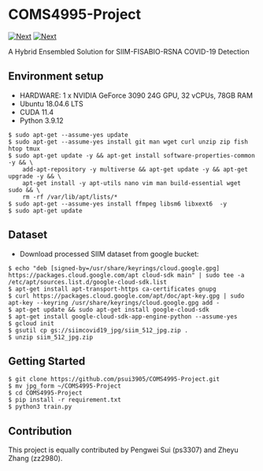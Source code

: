 # COMS4995-Project 

[![Next][Pytorch]][Next-url]
[![Next][gcloud]][gcloud-url]

A Hybrid Ensembled Solution for SIIM-FISABIO-RSNA COVID-19 Detection 


## Environment setup
- HARDWARE: 1 x NVIDIA GeForce 3090 24G GPU, 32 vCPUs, 78GB RAM
- Ubuntu 18.04.6 LTS
- CUDA 11.4
- Python 3.9.12

```
$ sudo apt-get --assume-yes update
$ sudo apt-get --assume-yes install git man wget curl unzip zip fish htop tmux
$ sudo apt-get update -y && apt-get install software-properties-common -y && \
    add-apt-repository -y multiverse && apt-get update -y && apt-get upgrade -y && \
    apt-get install -y apt-utils nano vim man build-essential wget sudo && \
    rm -rf /var/lib/apt/lists/*
$ sudo apt-get --assume-yes install ffmpeg libsm6 libxext6  -y
$ sudo apt-get update
```

## Dataset
- Download processed SIIM dataset from google bucket:
```
$ echo "deb [signed-by=/usr/share/keyrings/cloud.google.gpg] https://packages.cloud.google.com/apt cloud-sdk main" | sudo tee -a /etc/apt/sources.list.d/google-cloud-sdk.list
$ apt-get install apt-transport-https ca-certificates gnupg 
$ curl https://packages.cloud.google.com/apt/doc/apt-key.gpg | sudo apt-key --keyring /usr/share/keyrings/cloud.google.gpg add -
$ apt-get update && sudo apt-get install google-cloud-sdk 
$ apt-get install google-cloud-sdk-app-engine-python --assume-yes 
$ gcloud init 
$ gsutil cp gs://siimcovid19_jpg/siim_512_jpg.zip .
$ unzip siim_512_jpg.zip
```


## Getting Started

```
$ git clone https://github.com/psui3905/COMS4995-Project.git
$ mv jpg_form ~/COMS4995-Project
$ cd COMS4995-Project
$ pip install -r requirement.txt
$ python3 train.py
```

## Contribution
This project is equally contributed by Pengwei Sui (ps3307) and Zheyu Zhang (zz2980).

<!-- MARKDOWN LINKS & IMAGES -->
<!-- https://www.markdownguide.org/basic-syntax/#reference-style-links -->
[contributors-shield]: https://img.shields.io/github/contributors/psui3905/COMS4995-Project.svg?style=for-the-badge
[contributors-url]: https://github.com/psui3905/COMS4995-Project/graphs/contributors

[forks-shield]: https://img.shields.io/github/forks/othneildrew/Best-README-Template.svg?style=for-the-badge
[forks-url]: https://github.com/othneildrew/Best-README-Template/network/members
[stars-shield]: https://img.shields.io/github/stars/othneildrew/Best-README-Template.svg?style=for-the-badge
[stars-url]: https://github.com/othneildrew/Best-README-Template/stargazers
[issues-shield]: https://img.shields.io/github/issues/othneildrew/Best-README-Template.svg?style=for-the-badge
[issues-url]: https://github.com/othneildrew/Best-README-Template/issues
[license-shield]: https://img.shields.io/github/license/othneildrew/Best-README-Template.svg?style=for-the-badge
[license-url]: https://github.com/othneildrew/Best-README-Template/blob/master/LICENSE.txt
[linkedin-shield]: https://img.shields.io/badge/-LinkedIn-black.svg?style=for-the-badge&logo=linkedin&colorB=555
[linkedin-url]: https://linkedin.com/in/othneildrew
[product-screenshot]: images/screenshot.png

[Pytorch]: https://img.shields.io/badge/Pytorch-EE4C2C?style=for-the-badge&logo=pytorch&logoColor=white
[Pytorch-url]: https://pytorch.org/

[gcloud]: https://img.shields.io/badge/GoogleCloud-4285F4?style=for-the-badge&logo=googlecloud&logoColor=white
[gcloud-url]: https://pytorch.org/

[Next.js]: https://img.shields.io/badge/next.js-000000?style=for-the-badge&logo=nextdotjs&logoColor=white
[Next-url]: https://nextjs.org/
[React.js]: https://img.shields.io/badge/React-20232A?style=for-the-badge&logo=react&logoColor=61DAFB
[React-url]: https://reactjs.org/
[Vue.js]: https://img.shields.io/badge/Vue.js-35495E?style=for-the-badge&logo=vuedotjs&logoColor=4FC08D
[Vue-url]: https://vuejs.org/
[Angular.io]: https://img.shields.io/badge/Angular-DD0031?style=for-the-badge&logo=angular&logoColor=white
[Angular-url]: https://angular.io/
[Svelte.dev]: https://img.shields.io/badge/Svelte-4A4A55?style=for-the-badge&logo=svelte&logoColor=FF3E00
[Svelte-url]: https://svelte.dev/
[Laravel.com]: https://img.shields.io/badge/Laravel-FF2D20?style=for-the-badge&logo=laravel&logoColor=white
[Laravel-url]: https://laravel.com
[Bootstrap.com]: https://img.shields.io/badge/Bootstrap-563D7C?style=for-the-badge&logo=bootstrap&logoColor=white
[Bootstrap-url]: https://getbootstrap.com
[JQuery.com]: https://img.shields.io/badge/jQuery-0769AD?style=for-the-badge&logo=jquery&logoColor=white
[JQuery-url]: https://jquery.com 

